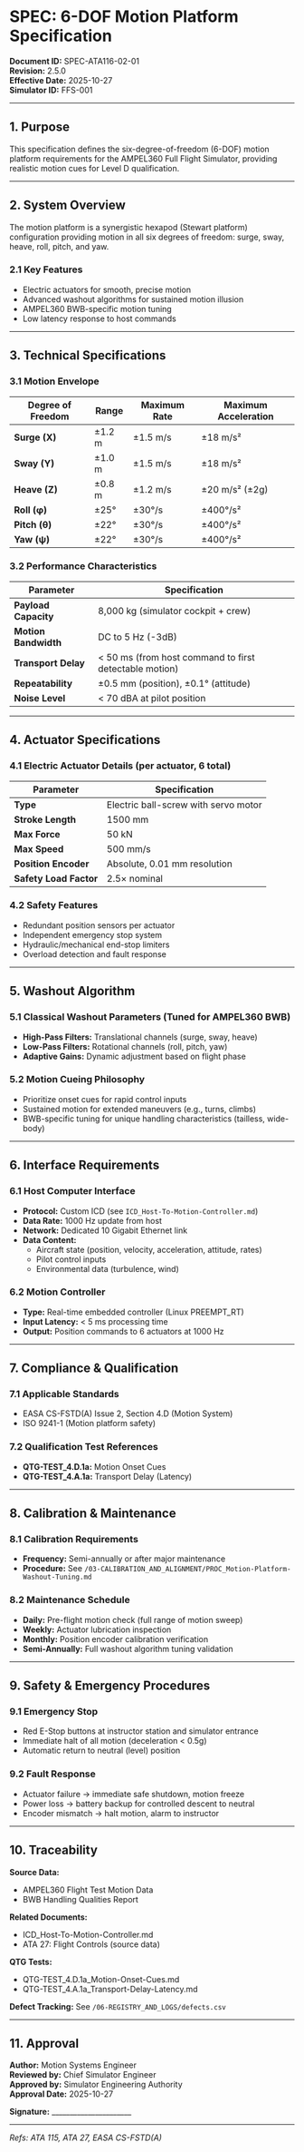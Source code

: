 # SPEC: 6-DOF Motion Platform Specification

**Document ID:** SPEC-ATA116-02-01  
**Revision:** 2.5.0  
**Effective Date:** 2025-10-27  
**Simulator ID:** FFS-001

---

## 1. Purpose

This specification defines the six-degree-of-freedom (6-DOF) motion platform requirements for the AMPEL360 Full Flight Simulator, providing realistic motion cues for Level D qualification.

---

## 2. System Overview

The motion platform is a synergistic hexapod (Stewart platform) configuration providing motion in all six degrees of freedom: surge, sway, heave, roll, pitch, and yaw.

### 2.1 Key Features
- Electric actuators for smooth, precise motion
- Advanced washout algorithms for sustained motion illusion
- AMPEL360 BWB-specific motion tuning
- Low latency response to host commands

---

## 3. Technical Specifications

### 3.1 Motion Envelope

| Degree of Freedom | Range | Maximum Rate | Maximum Acceleration |
|-------------------|-------|--------------|---------------------|
| **Surge (X)** | ±1.2 m | ±1.5 m/s | ±18 m/s² |
| **Sway (Y)** | ±1.0 m | ±1.5 m/s | ±18 m/s² |
| **Heave (Z)** | ±0.8 m | ±1.2 m/s | ±20 m/s² (±2g) |
| **Roll (φ)** | ±25° | ±30°/s | ±400°/s² |
| **Pitch (θ)** | ±22° | ±30°/s | ±400°/s² |
| **Yaw (ψ)** | ±22° | ±30°/s | ±400°/s² |

### 3.2 Performance Characteristics

| Parameter | Specification |
|-----------|--------------|
| **Payload Capacity** | 8,000 kg (simulator cockpit + crew) |
| **Motion Bandwidth** | DC to 5 Hz (-3dB) |
| **Transport Delay** | < 50 ms (from host command to first detectable motion) |
| **Repeatability** | ±0.5 mm (position), ±0.1° (attitude) |
| **Noise Level** | < 70 dBA at pilot position |

---

## 4. Actuator Specifications

### 4.1 Electric Actuator Details (per actuator, 6 total)

| Parameter | Specification |
|-----------|--------------|
| **Type** | Electric ball-screw with servo motor |
| **Stroke Length** | 1500 mm |
| **Max Force** | 50 kN |
| **Max Speed** | 500 mm/s |
| **Position Encoder** | Absolute, 0.01 mm resolution |
| **Safety Load Factor** | 2.5× nominal |

### 4.2 Safety Features
- Redundant position sensors per actuator
- Independent emergency stop system
- Hydraulic/mechanical end-stop limiters
- Overload detection and fault response

---

## 5. Washout Algorithm

### 5.1 Classical Washout Parameters (Tuned for AMPEL360 BWB)
- **High-Pass Filters:** Translational channels (surge, sway, heave)
- **Low-Pass Filters:** Rotational channels (roll, pitch, yaw)
- **Adaptive Gains:** Dynamic adjustment based on flight phase

### 5.2 Motion Cueing Philosophy
- Prioritize onset cues for rapid control inputs
- Sustained motion for extended maneuvers (e.g., turns, climbs)
- BWB-specific tuning for unique handling characteristics (tailless, wide-body)

---

## 6. Interface Requirements

### 6.1 Host Computer Interface
- **Protocol:** Custom ICD (see `ICD_Host-To-Motion-Controller.md`)
- **Data Rate:** 1000 Hz update from host
- **Network:** Dedicated 10 Gigabit Ethernet link
- **Data Content:**
  - Aircraft state (position, velocity, acceleration, attitude, rates)
  - Pilot control inputs
  - Environmental data (turbulence, wind)

### 6.2 Motion Controller
- **Type:** Real-time embedded controller (Linux PREEMPT_RT)
- **Input Latency:** < 5 ms processing time
- **Output:** Position commands to 6 actuators at 1000 Hz

---

## 7. Compliance & Qualification

### 7.1 Applicable Standards
- EASA CS-FSTD(A) Issue 2, Section 4.D (Motion System)
- ISO 9241-1 (Motion platform safety)

### 7.2 Qualification Test References
- **QTG-TEST_4.D.1a:** Motion Onset Cues
- **QTG-TEST_4.A.1a:** Transport Delay (Latency)

---

## 8. Calibration & Maintenance

### 8.1 Calibration Requirements
- **Frequency:** Semi-annually or after major maintenance
- **Procedure:** See `/03-CALIBRATION_AND_ALIGNMENT/PROC_Motion-Platform-Washout-Tuning.md`

### 8.2 Maintenance Schedule
- **Daily:** Pre-flight motion check (full range of motion sweep)
- **Weekly:** Actuator lubrication inspection
- **Monthly:** Position encoder calibration verification
- **Semi-Annually:** Full washout algorithm tuning validation

---

## 9. Safety & Emergency Procedures

### 9.1 Emergency Stop
- Red E-Stop buttons at instructor station and simulator entrance
- Immediate halt of all motion (deceleration < 0.5g)
- Automatic return to neutral (level) position

### 9.2 Fault Response
- Actuator failure → immediate safe shutdown, motion freeze
- Power loss → battery backup for controlled descent to neutral
- Encoder mismatch → halt motion, alarm to instructor

---

## 10. Traceability

**Source Data:**
- AMPEL360 Flight Test Motion Data
- BWB Handling Qualities Report

**Related Documents:**
- ICD_Host-To-Motion-Controller.md
- ATA 27: Flight Controls (source data)

**QTG Tests:**
- QTG-TEST_4.D.1a_Motion-Onset-Cues.md
- QTG-TEST_4.A.1a_Transport-Delay-Latency.md

**Defect Tracking:** See `/06-REGISTRY_AND_LOGS/defects.csv`

---

## 11. Approval

**Author:** Motion Systems Engineer  
**Reviewed by:** Chief Simulator Engineer  
**Approved by:** Simulator Engineering Authority  
**Approval Date:** 2025-10-27  

**Signature:** ______________________

---

*Refs: ATA 115, ATA 27, EASA CS-FSTD(A)*
